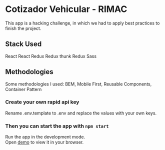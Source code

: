 # Cotizador Vehicular - RIMAC

This app is a hacking challenge, in which we had to apply best practices to finish the project.

## Stack Used

React
React Redux
Redux thunk
Redux
Sass


## Methodologies
Some methodologies I used:
BEM, Mobile First, Reusable Components, Container Pattern

### Create your own rapid api key
Rename .env.template to .env and replace the values with your own keys.

### Then you can start the app with `npm start`
Run the app in the development mode.\
Open [demo](https://hacking-challenge.netlify.app/#/login) to view it in your browser.

